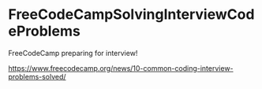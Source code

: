 # FreeCodeCampSolvingInterviewCodeProblems
FreeCodeCamp preparing for interview!

https://www.freecodecamp.org/news/10-common-coding-interview-problems-solved/

